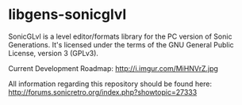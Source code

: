 # libgens-sonicglvl

SonicGLvl is a level editor/formats library for the PC version of Sonic Generations. It's licensed under the terms 
of the GNU General Public License, version 3 (GPLv3).

Current Development Roadmap: http://i.imgur.com/MiHNVrZ.jpg

All information regarding this repository should be found here: http://forums.sonicretro.org/index.php?showtopic=27333
